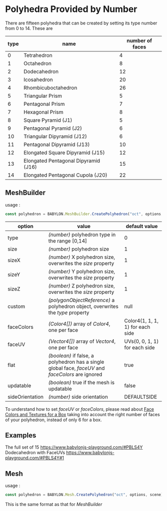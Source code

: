 # Polyhedra Provided by Number
There are fifteen polyhedra that can be created by setting its type number from 0 to 14. These are

type|name|number of faces
----|----|-----------
0|Tetrahedron|4
1|Octahedron|8
2|Dodecahedron|12
3|Icosahedron|20
4|Rhombicuboctahedron|26
5|Triangular Prism|5
6|Pentagonal Prism|7
7|Hexagonal Prism|8
8|Square Pyramid (J1)|5
9|Pentagonal Pyramid (J2)|6
10|Triangular Dipyramid (J12)|6
11|Pentagonal Dipyramid (J13)|10
12|Elongated Square Dipyramid (J15)|12
13|Elongated Pentagonal Dipyramid (J16)|15
14|Elongated Pentagonal Cupola (J20)|22

## MeshBuilder
usage :
```javascript
const polyhedron = BABYLON.MeshBuilder.CreatePolyhedron("oct", options, scene); //scene is optional and defaults to the current scene
```

option|value|default value
--------|-----|-------------
type|_(number)_ polyhedron type in the range [0,14]|0
size|_(number)_ polyhedron size|1
sizeX|_(number)_ X polyhedron size, overwrites the _size_ property|1
sizeY|_(number)_ Y polyhedron size, overwrites the _size_ property|1
sizeZ|_(number)_ Z polyhedron size, overwrites the _size_ property|1
custom|_(polygonObjectReference)_ a polyhedron object, overwrites the _type_ property|null
faceColors|_(Color4[])_ array of _Color4_, one per face|Color4(1, 1, 1, 1) for each side
faceUV|_(Vector4[])_ array of _Vector4_, one per face| UVs(0, 0, 1, 1) for each side
flat|_(boolean)_ if false, a polyhedron has a single global face, _faceUV_ and _faceColors_ are ignored|true
updatable|_(boolean)_ true if the mesh is updatable|false
sideOrientation|_(number)_ side orientation|DEFAULTSIDE


To understand how to set _faceUV_ or _faceColors_, please read about [Face Colors and Textures for a Box](/How_To/CreateBox_Per_Face_Textures_And_Colors) taking into account the right number of faces of your polyhedron, instead of only 6 for a box. 

## Examples
The full set of 15 https://www.babylonjs-playground.com/#PBLS4Y  
Dodecahedron with FaceUVs https://www.babylonjs-playground.com/#PBLS4Y#1

## Mesh
usage :
```javascript
const polyhedron = BABYLON.Mesh.CreatePolyhedron("oct", options, scene); //scene is optional and defaults to the current scene
```
This is the same format as that for *MeshBuilder*
